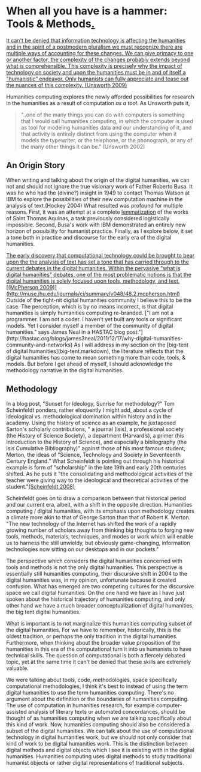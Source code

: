 # When all you have is a hammer: Tools & Methods<a href="/mcburton/writing/blob/master/chapter-one/README.markdown#tools-intro" name="tools-intro" >.</a>

<a href="/mcburton/writing/blob/master/chapter-one/README.markdown#tools-intro" name="tools-intro" >
It can't be denied that information technology is affecting the humanities and in the spirit of a postmodern pluralism we must recognize there are multiple ways of accounting for these changes. We can give primacy to one or another factor, the complexity of the changes probably extends beyond what is comprehensible. This complexity is precisely why the impact of technology on society and upon the humanities must be in and of itself a "humanistic” endeavor. Only humanists can fully appreciate and tease out the nuances of this complexity. (Unsworth 2009)
</a>

Humanities computing explores the newly afforded possibilities for research in the humanities as a result of computation _as a tool_. As Unsworth puts it,

>"..one of the many things you can do with computers is something that I would call humanities computing, in which the computer is used as tool for modeling humanities data and our understanding of it, and that activity is entirely distinct from using the computer when it models the typewriter, or the telephone, or the phonograph, or any of the many other things it can be." (Unsworth 2002)


## An Origin Story
When writing and talking about the origin of the digital humanities, we can not and should not ignore the true visionary work of Father Roberto Busa. It was he who had the (divine?) insight in 1949 to contact Thomas Watson at IBM to explore the possibilities of their new computation machine in the analysis of text.(Hockey 2004) What resulted was profound for multiple reasons. First, it was an attempt at a complete [lemmatization](http://en.wikipedia.org/wiki/Lemmatization) of the works of Saint Thomas Aquinas, a task previously considered logistically impossible. Second, Busa's work with IBM demonstrated an entirely new horizon of possibility for humanist practice. Finally, as I explore below, it set a tone both in practice and discourse for the early era of the digital humanities.

<a name="HC-conservatism" href="Humanities-Computing.markdown#HC-conservatism">
The early discovery that computational technology could be brought to bear upon the the analysis of text has set a tone that has carried through to the current debates in the digital humanities. Within the pervasive "what is digital humanities" debates, one of the most problematic notions is that the digital humanities is solely focused upon tools, methodology, and text. [(McPherson 2009)](http://muse.jhu.edu/journals/cj/summary/v048/48.2.mcpherson.html)</a> Outside of the tight-nit digital humanities community I believe this to be the case. The perception, which is by no means incorrect, is that digital humanities is simply humanities computing re-branded. ["I am not a programmer. I am not a coder. I haven't yet built any tools or significant models. Yet I consider myself a member of the community of digital humanities." says James Neal in a HASTAC blog post."](http://hastac.org/blogs/james3neal/2011/12/17/why-digital-humanities-community-and-networks) As I will address in my section on the [big-tent of digital humanities](big-tent.markdown), the literature reflects that the digital humanities has come to mean something more than code, tools, & models. But before I get ahead of myself, I should acknowledge the methodology narrative in the digital humanities.

## Methodology

In a blog post, "Sunset for Ideology, Sunrise for methodology?" Tom Scheinfeldt ponders, rather eloquently I might add, about a cycle of ideological vs. methodological domination within history and in the academy. Using the history of science as an example, he juxtaposed Sarton's scholarly contributions, " a journal (Isis), a professional society (the History of Science Society), a department (Harvard’s), a primer (his Introduction to the History of Science), and especially a bibliography (the Isis Cumulative Bibliography)" against those of his most famous student, Merton, the ideas of “Science, Technology and Society in Seventeenth Century England.” What Scheinfeldt is pointing out through his historical example is form of "scholarship" in the late 19th and early 20th centuries shifted. As he puts it "the consolidating and methodological activities of the teacher were giving way to the ideological and theoretical activities of the student."[(Scheinfeldt 2008)](http://www.foundhistory.org/2008/03/13/sunset-for-ideology-sunrise-for-methodology/) 

Scheinfeldt goes on to draw a comparison between that historical period and our current era, albeit, with a shift in the opposite direction. Humanities computing / digital humanities, with its emphasis upon methodology creates a climate more akin to that of George Sarton than that of Robert K. Merton. "The new technology of the Internet has shifted the work of a rapidly growing number of scholars away from thinking big thoughts to forging new tools, methods, materials, techniques, and modes or work which will enable us to harness the still unwieldy, but obviously game-changing, information technologies now sitting on our desktops and in our pockets." 

<!-- "The humanities, in particular, has been without a galvanizing methodology for a generation now, and it is being, and will be, revolutionized by information technology as profoundly as any of the sciences..." (Unsworth 2009)

"Humanities computing is precisely the automation of every possible analysis of human expression (therefore, it is exquisitely a "humanistic" activity), in the widest sense of the word, from music to the theater, from design and painting to phonetics, but whose nucleus remains the discourse of written texts." (Busa 2004)

"digital humanities is a new set of practices, using new sets of technologies, to address research problems of the discipline"(Borgman 2009)



	[scheinfeld sunset ideology, sunrise methodology]
	[ Unsworth 2002 HC as modeling]
	[summit on tools in the humanities] -->

The perspective which considers the digital humanities concerned with tools and methods is not the only digital humanities. This perspective is essentially still humanities computing, their discursive shift in 2004 to the digital humanities was, in my opinion, unfortunate because it created confusion. What has emerged are two competing cultures for the discursive space we call digital humanities. On the one hand we have as I have just spoken about the historical trajectory of humanities computing, and only other hand we have a much broader conceptualization of digital humanities, the big tent digital humanities.

What is important is to not marginalize this humanities computing subset of the digital humanities. For we have to remember, historically, this is the oldest tradition, or perhaps the only tradition in the digital humanities. Furthermore, when thinking about the broader value proposition of the humanities in this era of the computational turn it into us humanists to have technical skills. The question of computational is both a fiercely debated topic, yet at the same time it can't be denied that these skills are extremely valuable.

We were talking about tools, code, methodologies, space specifically computational methodologies, I think it's best to instead of using the term digital humanities to use the term humanities computing. There's no argument about the definition or the boundaries of humanities computing. The use of computation in humanities research, for example computer-assisted analysis of literary texts or automated concordances, should be thought of as humanities computing when we are talking specifically about this kind of work. Now, humanities computing should also be considered a subset of the digital humanities. We can talk about the use of computational technology in digital humanities work, but we should not only consider that kind of work to be digital humanities work. This is the distinction between digital methods and digital objects which I see it is existing with in the digital humanities. Humanities computing  uses digital methods to study traditional humanist objects or rather digital representations of traditional subjects.

